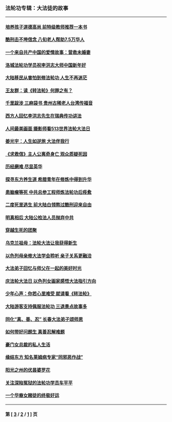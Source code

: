 ### 法轮功专辑：大法徒的故事
---
#### [培养孩子道德高尚 前特级教师推荐一本书](../../pages/nf1147481/n12938640.md?06150430) 
#### [酷刑击不垮信念 八旬老人帮助7.5万华人](../../pages/nf1147481/n12880712.md?06150430) 
#### [一个来自共产中国的爱情故事：营救未婚妻](../../pages/nf1147481/n12778386.md?06150430) 
#### [洛城法轮功学员祝李洪志大师中国新年好](../../pages/nf1147481/n12724685.md?06150430) 
#### [大陆移民从害怕到修法轮功 人生不再迷茫](../../pages/nf1147481/n12414325.md?06150430) 
#### [王友群：读《转法轮》何罪之有？](../../pages/nf1147481/n12408647.md?06150430) 
#### [千里跋涉 三麻袋书 贵州古稀老人台湾传福音](../../pages/nf1147481/n12198750.md?06150430) 
#### [西方人回忆李洪志先生在瑞典传功讲法](../../pages/nf1147481/n12099607.md?06150430) 
#### [人间最美画面 摄影师看513世界法轮大法日](../../pages/nf1147481/n12094118.md?06150430) 
#### [姜光宇：人生如逆旅 大法伴我行](../../pages/nf1147481/n12088664.md?06150430) 
#### [《求救信》主人公离奇身亡 观众质疑死因](../../pages/nf1147481/n11845215.md?06150430) 
#### [历经磨难 尽显英华](../../pages/nf1147481/n11723297.md?06150430) 
#### [探寻东方养生道 希腊青年在修炼中得到升华](../../pages/nf1147481/n11494502.md?06150430) 
#### [患脑瘤等死 中共总参工程师炼法轮功后痊愈](../../pages/nf1147481/n11466682.md?06150430) 
#### [二度死里逃生 前大陆白领熬过酷刑迎来自由](../../pages/nf1147481/n11368594.md?06150430) 
#### [明真相后 大陆公检法人员抛弃中共](../../pages/nf1147481/n11358618.md?06150430) 
#### [穿越生死的团聚](../../pages/nf1147481/n11258922.md?06150430) 
#### [乌克兰祖母：法轮大法让我获得新生](../../pages/nf1147481/n11269457.md?06150430) 
#### [以色列母亲修大法学会聆听 亲子关系更融洽](../../pages/nf1147481/n11268195.md?06150430) 
#### [大法弟子回忆与师父在一起的美好时光](../../pages/nf1147481/n11267759.md?06150430) 
#### [庆法轮大法日 以色列女画家感悟大法指引方向](../../pages/nf1147481/n11267735.md?06150430) 
#### [少年心声：你若心里难受 就请看《转法轮》](../../pages/nf1147481/n11267496.md?06150430) 
#### [大陆游客支持佩服法轮功 三退景点故事多](../../pages/nf1147481/n11267378.md?06150430) 
#### [同化“真、善、忍” 长春大法弟子颂师恩](../../pages/nf1147481/n11266497.md?06150430) 
#### [如何带好问题生 真善忍解难题](../../pages/nf1147481/n11243655.md?06150430) 
#### [豪门女总裁的私人生活](../../pages/nf1147481/n10127794.md?06150430) 
#### [缘结东方 知名莱姆病专家“同邪恶作战”](../../pages/nf1147481/n10682468.md?06150430) 
#### [阳光之州的优昙婆罗花](../../pages/nf1147481/n10546697.md?06150430) 
#### [关注深陷冤狱的法轮功学员车平平](../../pages/nf1147481/n10146883.md?06150430) 
#### [一个华裔女赌徒的终极好运](../../pages/nf1147481/n9147756.md?06150430) 

---
#### 第 [ [3](./3.md?06150430) / [2](./2.md?06150430) / [1](./1.md?06150430) ] 页
